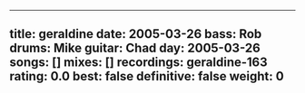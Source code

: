 
---
title: geraldine
date: 2005-03-26
bass:	Rob
drums:	Mike
guitar:	Chad
day: 2005-03-26
songs: []
mixes: []
recordings: geraldine-163
rating: 0.0
best: false
definitive: false
weight: 0
---
